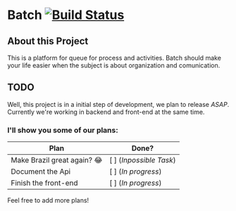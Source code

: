 # Batch [![Build Status](https://travis-ci.com/enieber/batch.svg?branch=master)](https://travis-ci.com/enieber/batch)

## About this Project

This is a platform for queue for process and activities.
Batch should make your life easier when the subject is about organization and comunication.

## TODO

Well, this project is in a initial step of development, we plan to release _ASAP_.
Currently we're working in backend and front-end at the same time.

### I'll show you some of our plans:

| Plan                        | Done?                   |
| --------------------------- | ----------------------- |
| Make Brazil great again? 😂 | [ ] (_Inpossible Task_) |
| Document the Api            | [ ] (_In progress_)     |
| Finish the front-end        | [ ] (_In progress_)     |

Feel free to add more plans!
